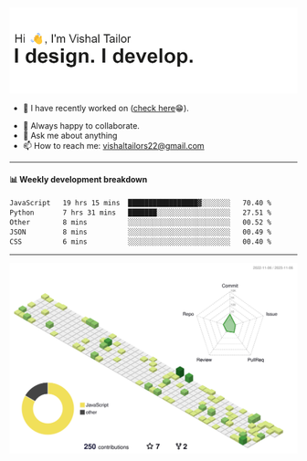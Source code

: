 ![Hi, I'm Vishal Tailor. I design. I develop.](https://github.com/vishaltailors/vishaltailors/blob/main/header.png?raw=true)

- 🔭 I have recently worked on ([check here](https://vishaltailor.com)😁).
<!-- - 🎦 Currently watching: JavaScript: The Hard Parts By Will Sentance. -->
- 👯 Always happy to collaborate.
- 💬 Ask me about anything
- 📫 How to reach me: <a href="mailto:vishaltailors22@gmail.com">vishaltailors22@gmail.com</a>

<hr /> 
<h4>📊 Weekly development breakdown</h4>
<!--START_SECTION:waka-->

```txt
JavaScript   19 hrs 15 mins  █████████████████▓░░░░░░░   70.40 %
Python       7 hrs 31 mins   ███████░░░░░░░░░░░░░░░░░░   27.51 %
Other        8 mins          ░░░░░░░░░░░░░░░░░░░░░░░░░   00.52 %
JSON         8 mins          ░░░░░░░░░░░░░░░░░░░░░░░░░   00.49 %
CSS          6 mins          ░░░░░░░░░░░░░░░░░░░░░░░░░   00.40 %
```

<!--END_SECTION:waka-->
<hr /> 

![](./profile-3d-contrib/profile-green-animate.svg)
